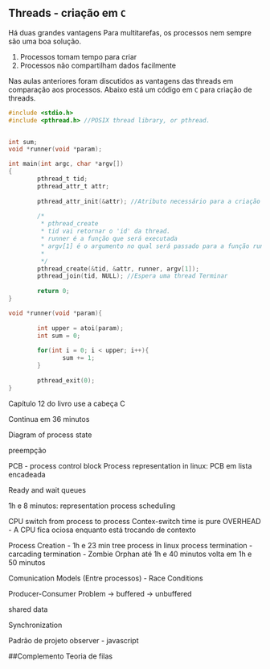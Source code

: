 ## Threads - criação em `C`

Há duas grandes vantagens
Para multitarefas, os processos nem sempre são uma boa solução.
1. Processos tomam tempo para criar
2. Processos não compartilham dados facilmente


Nas aulas anteriores foram discutidos as vantagens das threads em comparação aos processos. Abaixo está um código em `C` para criação de threads.

```C
#include <stdio.h>
#include <pthread.h> //POSIX thread library, or pthread.


int sum;
void *runner(void *param);

int main(int argc, char *argv[])
{
        pthread_t tid;
        pthread_attr_t attr;
        
        pthread_attr_init(&attr); //Atributo necessário para a criação da thread
        
        /*
         * pthread_create
         * tid vai retornar o 'id' da thread. 
         * runner é a função que será executada
         * argv[1] é o argumento no qual será passado para a função runner
         *
         */
        pthread_create(&tid, &attr, runner, argv[1]); 
        pthread_join(tid, NULL); //Espera uma thread Terminar
        
        return 0;
}

void *runner(void *param){
        
        int upper = atoi(param);
        int sum = 0;
        
        for(int i = 0; i < upper; i++){
               sum += 1;
        }
        
        pthread_exit(0);
}
```

Capítulo 12 do livro use a cabeça C


Continua em 36 minutos


Diagram of process state

preempção


PCB - process control block
Process representation in linux: PCB em lista encadeada

Ready and wait queues

1h e 8 minutos: representation process scheduling

CPU switch from process to process
Contex-switch time is pure OVERHEAD - A CPU fica ociosa enquanto está trocando de contexto

Process Creation - 1h e 23 min
tree process in linux
process termination - carcading termination - Zombie Orphan
 até 1h e 40 minutos
 volta em 1h e 50 minutos
 
 Comunication Models (Entre processos) - Race Conditions
 
 Producer-Consumer Problem
 -> buffered
 -> unbuffered
 
 shared data
 
 Synchronization
 
 Padrão de projeto observer - javascript

##Complemento
Teoria de filas




